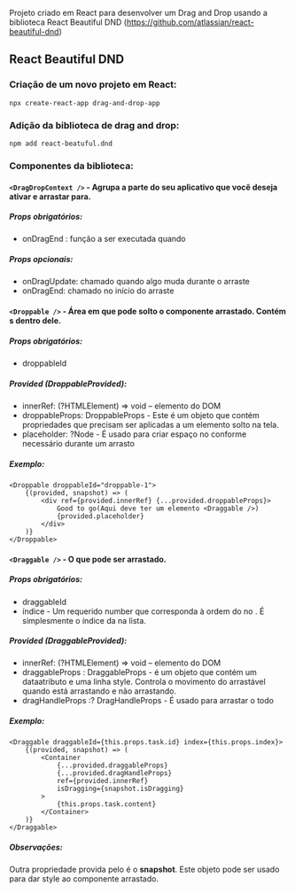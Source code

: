 Projeto criado em React para desenvolver um Drag and Drop usando a biblioteca React Beautiful DND (https://github.com/atlassian/react-beautiful-dnd)

## React Beautiful DND

### Criação de um novo projeto em React:
`npx create-react-app drag-and-drop-app`

### Adição da biblioteca de drag and drop:
`npm add react-beatuful.dnd`

### Componentes da biblioteca:
#### `<DragDropContext />` - Agrupa a parte do seu aplicativo que você deseja ativar e arrastar para.
##### Props obrigatórios:
-   onDragEnd : função a ser executada quando 
##### Props opcionais:
-	onDragUpdate: chamado quando algo muda durante o arraste
-	onDragEnd: chamado no início do arraste

#### `<Droppable />` - Área em que pode solto o componente arrastado. Contém <Draggable /> s dentro dele. 
##### Props obrigatórios:
-	droppableId 

##### Provided (DroppableProvided):
-	innerRef: (?HTMLElement) => void – elemento do DOM
-	droppableProps: DroppableProps - Este é um objeto que contém propriedades que precisam ser aplicadas a um elemento solto na tela.
-	placeholder: ?Node - É usado para criar espaço no <Droppable /> conforme necessário durante um arrasto

##### Exemplo:
```
<Droppable droppableId="droppable-1">
    {(provided, snapshot) => (
        <div ref={provided.innerRef} {...provided.droppableProps}>
            Good to go(Aqui deve ter um elemento <Draggable />)
            {provided.placeholder}
        </div>   
    )}
</Droppable>
```

#### `<Draggable />` - O que pode ser arrastado.

##### Props obrigatórios:
-	draggableId
-	índice - Um requerido number que corresponda à ordem do <Draggable />no <Droppable />. É simplesmente o índice da <Draggable />na lista.

##### Provided (DraggableProvided):
-	innerRef: (?HTMLElement) => void – elemento do DOM
-	draggableProps : DraggableProps - é um objeto que contém um dataatributo e uma linha style. Controla o movimento do arrastável quando está arrastando e não arrastando.
-	dragHandleProps :? DragHandleProps - É usado para arrastar o todo <Draggable />
##### Exemplo:
```
<Draggable draggableId={this.props.task.id} index={this.props.index}>
    {(provided, snapshot) => (
        <Container
            {...provided.draggableProps}
            {...provided.dragHandleProps}
            ref={provided.innerRef}
            isDragging={snapshot.isDragging}
        >
            {this.props.task.content}
        </Container>
    )}
</Draggable>
```

##### Observações:
Outra propriedade provida pelo <Draggable> é o **snapshot**. Este objeto pode ser usado para dar style ao componente arrastado. 





